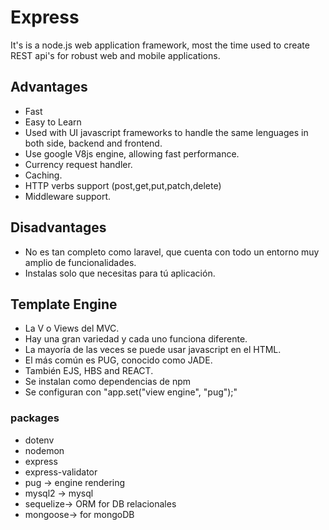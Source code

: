 # Express

It's is a node.js web application framework, most the time used to create REST api's for robust web and mobile applications.

## Advantages

- Fast
- Easy to Learn
- Used with UI javascript frameworks to handle the same lenguages in both side, backend and frontend.
- Use google V8js engine, allowing fast performance.
- Currency request handler.
- Caching.
- HTTP verbs support (post,get,put,patch,delete)
- Middleware support.

## Disadvantages

- No es tan completo como laravel, que cuenta con todo un entorno muy amplio de funcionalidades.
- Instalas solo que necesitas para tú aplicación.

## Template Engine

- La V o Views del MVC.
- Hay una gran variedad y cada uno funciona diferente.
- La mayoría de las veces se puede usar javascript en el HTML.
- El más común es PUG, conocido como JADE.
- También EJS, HBS and REACT.
- Se instalan como dependencias de npm
- Se configuran con "app.set("view engine", "pug");"

### packages

- dotenv
- nodemon
- express
- express-validator
- pug -> engine rendering
- mysql2 -> mysql
- sequelize-> ORM for DB relacionales
- mongoose-> for mongoDB
